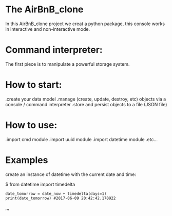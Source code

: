 # The AirBnB_clone

  In this AirBnB_clone project we creat a python package, this console works in interactive and non-interactive mode.

# Command interpreter:
  The first piece is to manipulate a powerful storage system.

# How to start:
  .create your data model
  .manage (create, update, destroy, etc) objects via a console / command interpreter
  .store and persist objects to a file (JSON file)
# How to use:
  .import cmd module
  .import uuid module
  .import datetime module
  .etc...
# Examples
  create an instance of datetime with the current date and time:

  $ from datetime import timedelta

    date_tomorrow = date_now + timedelta(days=1)
    print(date_tomorrow) #2017-06-09 20:42:42.170922

,,,


